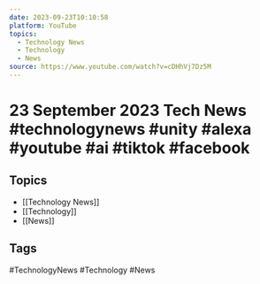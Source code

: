 ```yaml
---
date: 2023-09-23T10:10:58
platform: YouTube
topics:
  - Technology News
  - Technology
  - News
source: https://www.youtube.com/watch?v=cDHhVj7Dz5M
---
```

# 23 September 2023 Tech News #technologynews #unity #alexa #youtube #ai #tiktok #facebook

## Topics
- [[Technology News]]
- [[Technology]]
- [[News]]

## Tags
#TechnologyNews #Technology #News